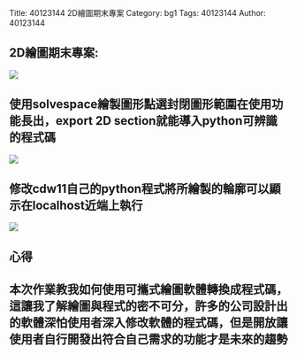Title: 40123144 2D繪圖期末專案
Category: bg1
Tags: 40123144 
Author: 40123144 

<h2>2D繪圖期末專案:</h2>
<!-- PELICAN_END_SUMMARY -->

<img src="http://i.imgur.com/CWp52Qx.jpg">

<h2>使用solvespace繪製圖形點選封閉圖形範圍在使用功能長出，export 2D section就能導入python可辨識的程式碼
</h2>

<img src="http://i.imgur.com/vLebKVJ.jpg?1">

<h2>
修改cdw11自己的python程式將所繪製的輪廓可以顯示在localhost近端上執行
</h2>

<img src="http://i.imgur.com/DJo3Stl.jpg">

<h2>心得</h2>

<h2>本次作業教我如何使用可攜式繪圖軟體轉換成程式碼，這讓我了解繪圖與程式的密不可分，許多的公司設計出的軟體深怕使用者深入修改軟體的程式碼，但是開放讓使用者自行開發出符合自己需求的功能才是未來的趨勢
</h2>

